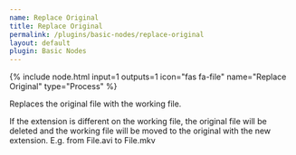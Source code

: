 ```yaml
---
name: Replace Original
title: Replace Original
permalink: /plugins/basic-nodes/replace-original
layout: default
plugin: Basic Nodes
---
```


{% include node.html input=1 outputs=1 icon="fas fa-file" name="Replace Original" type="Process" %}

Replaces the original file with the working file.

If the extension is different on the working file, the original file will be deleted and the working file will be moved to the original with the new extension.
E.g. from File.avi to File.mkv